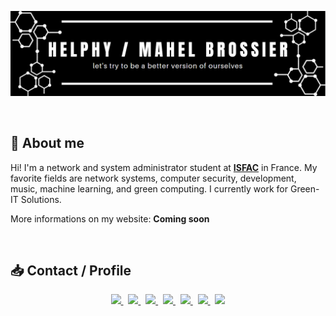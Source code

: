 <p align="center">
  <img
    src="/Banner.png"
  >
</p>

<br>

## 👋  About me 

Hi! I'm a network and system administrator student at **[ISFAC](https://www.formation-isfac.com/bts-sio-services-informatiques-aux-organisations.html)** in France. My favorite fields are network systems, computer security, development, music, machine learning, and green computing. I currently work for Green-IT Solutions.

More informations on my website: **Coming soon**

<br>

## 📥 Contact / Profile
<p align="center">
	<a href="https://linkedin.com/in/mahelbrossier">
		<img src="https://img.shields.io/badge/Linkedin-Mahel.Brossier-blue">
	</a>
	<span>&nbsp;</span>
	<a href="https://twitter.com/Helphy_">
		<img src="https://img.shields.io/badge/Twitter-Helphy__-blue">
	</a>
	<span>&nbsp;</span>
	<a href="mailto:mahelbrossier@gmail.com">
		<img src="https://img.shields.io/badge/Gmail-Mahelbrossier%40gmail.com-red">
	</a>
  	<span>&nbsp;</span>
	<a href="https://www.root-me.org/Helphy">
		<img src="https://img.shields.io/badge/Root--Me-Helphy-lightgrey">
	</a>
	<span>&nbsp;</span>
	<a href="https://app.hackthebox.com/profile/1280760">
		<img src="https://img.shields.io/badge/Hack--The--Box-Helphy-lightgrey">
	</a>
 	<span>&nbsp;</span>
	<a href="https://www.reddit.com/user/Helphy_">
		<img src="https://img.shields.io/badge/Reddit-Helphy__-red">
	</a>
 	<span>&nbsp;</span>
 	<a href="https://discord.com/">
		<img src="https://img.shields.io/badge/Discord-Helphy%230001-blue">
	</a>
</p
